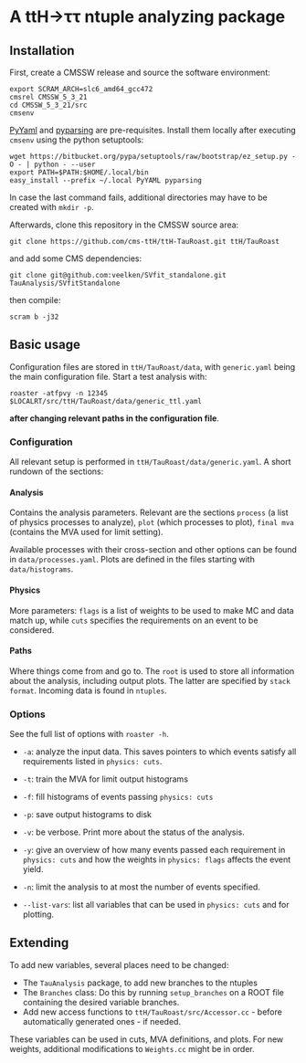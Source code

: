 # A ttH→ττ ntuple analyzing package

## Installation

First, create a CMSSW release and source the software environment:

    export SCRAM_ARCH=slc6_amd64_gcc472
    cmsrel CMSSW_5_3_21
    cd CMSSW_5_3_21/src
    cmsenv

[PyYaml](http://pyyaml.org/wiki/PyYAML) and [pyparsing]() are pre-requisites.
Install them locally after executing `cmsenv` using the python setuptools:

    wget https://bitbucket.org/pypa/setuptools/raw/bootstrap/ez_setup.py -O - | python - --user
    export PATH=$PATH:$HOME/.local/bin
    easy_install --prefix ~/.local PyYAML pyparsing

In case the last command fails, additional directories may have to be
created with `mkdir -p`.

Afterwards, clone this repository in the CMSSW source area:

    git clone https://github.com/cms-ttH/ttH-TauRoast.git ttH/TauRoast

and add some CMS dependencies:

    git clone git@github.com:veelken/SVfit_standalone.git TauAnalysis/SVfitStandalone

then compile:

    scram b -j32

## Basic usage

Configuration files are stored in `ttH/TauRoast/data`,
with `generic.yaml` being the main configuration file.
Start a test analysis with:

    roaster -atfpvy -n 12345 $LOCALRT/src/ttH/TauRoast/data/generic_ttl.yaml

**after changing relevant paths in the configuration file**.

### Configuration

All relevant setup is performed in `ttH/TauRoast/data/generic.yaml`.  A
short rundown of the sections:

#### Analysis

Contains the analysis parameters.  Relevant are the sections `process` (a
list of physics processes to analyze), `plot` (which processes to plot),
`final mva` (contains the MVA used for limit setting).

Available processes with their cross-section and other options can be found
in `data/processes.yaml`.  Plots are defined in the files starting with
`data/histograms`.

#### Physics

More parameters: `flags` is a list of weights to be used to make MC and
data match up, while `cuts` specifies the requirements on an event to be
considered.

#### Paths

Where things come from and go to.  The `root` is used to store all
information about the analysis, including output plots.  The latter are
specified by `stack format`.  Incoming data is found in `ntuples`.

### Options

See the full list of options with `roaster -h`.

* `-a`: analyze the input data.  This saves pointers to which events
  satisfy all requirements listed in `physics: cuts`.

* `-t`: train the MVA for limit output histograms

* `-f`: fill histograms of events passing `physics: cuts`

* `-p`: save output histograms to disk

* `-v`: be verbose.  Print more about the status of the analysis.

* `-y`: give an overview of how many events passed each requirement in
  `physics: cuts` and how the weights in `physics: flags` affects the event
  yield.

* `-n`: limit the analysis to at most the number of events specified.

* `--list-vars`: list all variables that can be used in `physics: cuts` and
  for plotting.

## Extending

To add new variables, several places need to be changed:

* The `TauAnalysis` package, to add new branches to the ntuples
* The `Branches` class:  Do this by running `setup_branches` on a ROOT file
  containing the desired variable branches.
* Add new access functions to `ttH/TauRoast/src/Accessor.cc` - before
  automatically generated ones - if needed.

These variables can be used in cuts, MVA definitions, and plots.
For new weights, additional modifications to `Weights.cc` might be in order.
